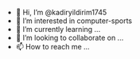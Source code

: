 - 👋 Hi, I’m @kadiryildirim1745
- 👀 I’m interested in computer-sports
- 🌱 I’m currently learning ...
- 💞️ I’m looking to collaborate on ...
- 📫 How to reach me ...

<!---
kadiryildirim1745/kadiryildirim1745 is a ✨ special ✨ repository because its `README.md` (this file) appears on your GitHub profile.
You can click the Preview link to take a look at your changes.
--->
